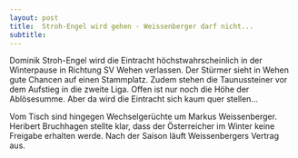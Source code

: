 ```yaml
---
layout: post
title:  Stroh-Engel wird gehen - Weissenberger darf nicht...
subtitle:  
---
```


Dominik Stroh-Engel wird die Eintracht höchstwahrscheinlich in der Winterpause in Richtung SV Wehen verlassen. Der Stürmer sieht in Wehen gute Chancen auf einen Stammplatz. Zudem stehen die Taunussteiner vor dem Aufstieg in die zweite Liga. Offen ist nur noch die Höhe der Ablösesumme. Aber da wird die Eintracht sich kaum quer stellen...

Vom Tisch sind hingegen Wechselgerüchte um Markus Weissenberger. Heribert Bruchhagen stellte klar, dass der Österreicher im Winter keine Freigabe erhalten werde. Nach der Saison läuft Weissenbergers Vertrag aus.
